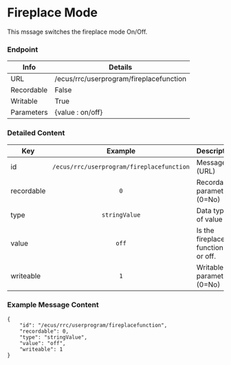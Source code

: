 # Fireplace Mode

This mssage switches the fireplace mode On/Off.

### Endpoint

| Info  | Details |
| ------------- | ------------- |
| URL   | /ecus/rrc/userprogram/fireplacefunction   |
| Recordable   | False   |
| Writable   | True   |
| Parameters  | {value : on/off} |

### Detailed Content

|  Key  | Example | Description |
| ------------- | :------: | :------------------------------ |
|  id | `/ecus/rrc/userprogram/fireplacefunction` | Message ID (URL) |
|  recordable | `0` | Recordable parameter (0=No) |
|  type | `stringValue` | Data type of value |
|  value | `off` | Is the fireplace function on or off. |
|  writeable | `1` | Writable parameter (0=No) |



### Example Message Content
```
{
    "id": "/ecus/rrc/userprogram/fireplacefunction",
    "recordable": 0,
    "type": "stringValue",
    "value": "off",
    "writeable": 1
}
```
